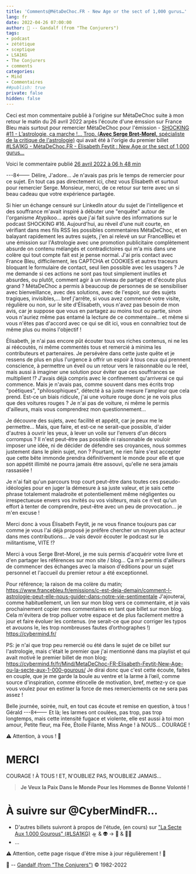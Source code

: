 ```yaml
---
title: 'Comments@MétaDeChoc.FR - New Age or the sect of 1,000 gurus…'
lang: fr
date: 2022-04-26 07:00:00
author: 🧙 -- Gandalf (from "The Conjurers")
tags:
- podcast
- zététique
- sceptique
- LSA1KG
- The Conjurers
- comments
categories:
- Mind
- Commentaires
##publish: true
private: false
hidden: false
---
```


Ceci est mon commentaire publié à l'origine sur MétaDeChoc suite à mon retour le matin du 26 avril 2022 arpès l'écoute d'une émssion sur France Bleu mais surtout pour remercier MétaDeChoc pour l'émission - [SHOCKING #11 - L’astrologie, ça marche !… Trop. (**Avec Serge Bret-Morel,** spécialiste de la critique de l'astrologie)](https://metadechoc.fr/podcast/lastrologie-ca-marche-trop/) qui avait été à l'origie du premier billet [#LSA1KG - MétaDeChoc.FR - Élisabeth Feytit : New Age or the sect of 1,000 gurus…](https://cybermind.fr/fr/Mind/MetaDeChoc-FR-Elisabeth-Feytit-New-Age-ou-la-secte-aux-1-000-gourous/)

Voici le commentaire publié [26 avril 2022 à 06 h 48 min](https://metadechoc.fr/podcast/lastrologie-ca-marche-trop/#comment-1172)

<!-- more -->
---8<---
Délire, J'adore...
Je n'avais pas pris le temps de remercier pour ce sujet.
En tout cas pas directement ici, chez vous Élisabeth et surtout pour remercier Serge.
Monsieur, merci, de ce retour sur terre avec un si beau cadeau que votre expérience partagée.

Si hier un échange censuré sur LinkedIn atour du sujet de l'intelligence et des souffrance m'avait inspiré à débuter une "enquête" autour de l'organisme Atypikoo... après que j'ai fait suivre des informations sur le podcast SHOCKING #16.
Aujourd'hui, au réveil d'une nuit courte, en vérifiant dans mes fils RSS les possibles commentaires MétaDeChoc, et en balayant rapidement les autres sujets, j'en ai relevé un sur FranceBleu et une émission sur l'Astrologie avec une promotion publicitaire complètement absurde on contenu mélangés et contradictoires qui m'a mis dans une colère qui tout compte fait est je pense normal.
J'ai pris contact avec France Bleu, difficilement, les CAPTCHA et COOKIES et autres traceurs bloquant le formulaire de contact, seul lien possible avec les usagers ?
Je me demande si ces actions ne sont pas tout simplement inutiles et absurdes, ou plutôt, comment agir à un niveau de partage et d'écoute plus grand ?
MétaDeChoc a permis à beaucoup de personnes de se sensibiliser avec bienveillance, avec des solutions, avec  de l'espoir, sur des sujets tragiques, invisibles,... bref j'arrête, si vous avez commencé votre visite, régulière ou non, sur le site d'Élisabeth, vous n'avez pas besoin de mon avis, car je suppose que vous en partagez au moins tout ou partie, sinon vous n'auriez même pas entamé la lecture de ce commentaire... et même si vous n'êtes pas d'accord avec ce qui se dit ici, vous en connaîtriez tout de même plus ou moins l'objectif !

Élisabeth, je n'ai pas encore pût écouter tous vos riches contenus, ni ne les ai réécoutés, ni même commentés tous et remercié à minima les contributeurs et partenaires.
Je persévère dans cette juste quête et je ressens de plus en plus l'urgence à offrir un espoir à tous ceux qui prennent conscience, à permettre un éveil ou un retour vers le raisonnable ou le réel, mais aussi à imaginer une solution pour éviter que ces souffrances se multiplient !?
J'avais déjà compris avec le confinement qu'arriverai ce qui commence.
Mais je n'avais pas, comme souvent dans mes écrits trop "poétiques", "philosophiques", détecté à sa juste mesure l'ampleur que cela prend.
Est-ce un biais ridicule, j'ai une voiture rouge donc je ne vois plus que des voitures rouges ?
Je n'ai pas de voiture, ni même le permis d'ailleurs, mais vous comprendrez mon questionnement...

Je découvre des sujets, avec facilité et appétit, car je peux me le permettre...
Mais, que faire, et est-ce ne serait-que possible, d'aider d'autres à ouvrir les yeux, à lever un voile sur l'envers d'un décors corrompus ?
Il n'est peut-être pas possible ni raisonnable de vouloir imposer une idée, ni de décider de défendre ses croyances, nous sommes justement dans le plein sujet, non ?
Pourtant, ne rien faire s'est accepter que cette bête immonde prendra définitivement le monde pour elle et que son appétit illimité ne pourra jamais être assouvi, qu'elle ne sera jamais rassasiée !

Je n'ai fait qu'un parcours trop court peut-être dans toutes ces pseudo-idéologies pour en juger la démesure à sa juste valeur, et je sais cette phrase totalement maladroite et potentiellement même négligentes ou irrespectueuse envers vos invités ou vos visiteurs, mais ce n'est qu'un effort à tenter de comprendre, peut-être avec un peu de provocation... je m'en excuse !

Merci donc à vous Élisabeth Feytit, je ne vous finance toujours pas car comme je vous l'ai déjà proposé je préfère chercher un moyen plus acteur dans mes contributions... Je vais devoir écouter le podcast sur le militantisme, VITE !?

Merci à vous Serge Bret-Morel, je me suis permis d'acquérir votre livre et d'en partager les références sur mon site / blog...
Ça m'a permis d'ailleurs de commencer des échanges avec la maison d'éditions pour un sujet personnel et l'accueil du premier retour a été exceptionnel.

Pour référence; la raison de ma colère du matin; https://www.francebleu.fr/emissions/c-est-deja-demain/comment-l-astrologie-peut-elle-nous-guider-dans-notre-vie-sentimentale
J'ajouterai, comme habituellement, un lien sur mon blog vers ce commentaire, et je vais prochainement copier mes commentaires en tant que billet sur mon blog.
Cela m'évitera de trop polluer votre espace et de plus facilement mettre à jour et faire évoluer les contenus. (ne serait-ce que pour corriger les typos et avouons le, les trop nombreuses fautes d’orthographes !)
https://cybermind.fr/

PS: je n'ai que trop peu remercié ou été dans le sujet de ce billet sur l'astrologie, mais c'était le premier que j'ai mentionné dans ma playlist et qui avait motivé le premier billet de mon blog;
https://cybermind.fr/fr/Mind/MetaDeChoc-FR-Elisabeth-Feytit-New-Age-ou-la-secte-aux-1-000-gourous/
Je dirai donc que c'est cette écoute, faites en couple, que je me garde la boule au ventre et la larme à l’œil, comme source d'inspiration, comme étincelle de motivation, bref, mettez-y ce que vous voulez pour en estimer la force de mes remerciements ce ne sera pas assez !

Belle journée, soirée, nuit, en tout cas écoute et remise en question, à tous !
Gérald
---8<---
Et là; les larmes ont coulées, pas trop, pas trop longtemps, mais cette intensité fugace et violente, elle est aussi à toi mon amour, Petite fleur, ma Fée, Étoile Filante, Miss Ange !
à NOUS...
COURAGE !

⚠️ Attention, à vous ! 👀

# MERCI

COURAGE !
À TOUS !
ET, N'OUBLIEZ PAS, N'OUBLIEZ JAMAIS…

> **Je Veux la Paix Dans le Monde Pour les Hommes de Bonne Volonté !**

# À suivre sur @CyberMindFR… #

- D'autres billets suivront à propos de l'étude, (en cours) sur ["La Secte Aux 1.000 Gourous" (#LSA1KG)](https://cybermind.fr/tags/LSA1KG/) 🛸 & 👽 -> 🦄 & 🧚‍♀️
- …

⚠️ Attention, cette page risque d'être mise à jour régulièrement ! 👀

🧙 -- [Gandalf (from "The Conjurers")](mailto:Gandalf@Gk2.NET?subject=The%20Conjurers%20%3F) ©️ 1982-2022
